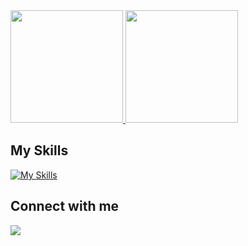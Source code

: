 <a href="https://github.com/VinicciusSantos">
  <img height="180em" src="https://github-readme-stats.vercel.app/api?username=VinicciusSantos&show_icons=true&icon_color=fff&include_all_commits=true&count_private=true&bg_color=30,B52E31,302b63&title_color=fff&text_color=fff"/>
  <img height="180em" src="https://github-readme-stats.vercel.app/api/top-langs/?username=VinicciusSantos&langs_count=8&layout=compact&include_all_commits=true&count_private=true&bg_color=30,3E2B5E,323160&title_color=fff&text_color=fff"/>
</a>

## My Skills

[![My Skills](https://skills.thijs.gg/icons?i=angular,react,html,css,sass,bootstrap,ts,js,nodejs,git,c,py,postgres)](https://skills.thijs.gg)

## Connect with me

<a href="https://www.linkedin.com/in/vinicius-guedes-b817aa223/"><img src="https://img.shields.io/badge/LinkedIn-0077B5?style=for-the-badge&logo=linkedin&logoColor=white"/></a>
